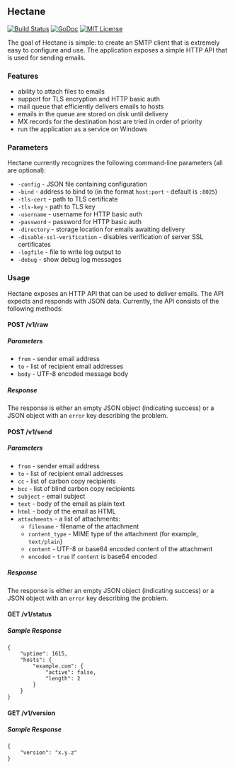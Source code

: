 ## Hectane

[![Build Status](https://travis-ci.org/hectane/hectane.svg)](https://travis-ci.org/hectane/hectane)
[![GoDoc](https://godoc.org/github.com/hectane/hectane?status.svg)](https://godoc.org/github.com/hectane/hectane)
[![MIT License](http://img.shields.io/badge/license-MIT-9370d8.svg?style=flat)](http://opensource.org/licenses/MIT)

The goal of Hectane is simple: to create an SMTP client that is extremely easy to configure and use. The application exposes a simple HTTP API that is used for sending emails.

### Features

- ability to attach files to emails
- support for TLS encryption and HTTP basic auth
- mail queue that efficiently delivers emails to hosts
- emails in the queue are stored on disk until delivery
- MX records for the destination host are tried in order of priority
- run the application as a service on Windows

### Parameters

Hectane currently recognizes the following command-line parameters (all are optional):

- `-config` - JSON file containing configuration
- `-bind` - address to bind to (in the format `host:port` - default is `:8025`)
- `-tls-cert` - path to TLS certificate
- `-tls-key` - path to TLS key
- `-username` - username for HTTP basic auth
- `-password` - password for HTTP basic auth
- `-directory` - storage location for emails awaiting delivery
- `-disable-ssl-verification` - disables verification of server SSL certificates
- `-logfile` - file to write log output to
- `-debug` - show debug log messages

### Usage

Hectane exposes an HTTP API that can be used to deliver emails. The API expects and responds with JSON data. Currently, the API consists of the following methods:

#### POST /v1/raw

##### Parameters

- `from` - sender email address
- `to` - list of recipient email addresses
- `body` - UTF-8 encoded message body

##### Response

The response is either an empty JSON object (indicating success) or a JSON object with an `error` key describing the problem.

#### POST /v1/send

##### Parameters

- `from` - sender email address
- `to` - list of recipient email addresses
- `cc` - list of carbon copy recipients
- `bcc` - list of blind carbon copy recipients
- `subject` - email subject
- `text` - body of the email as plain text
- `html` - body of the email as HTML
- `attachments` - a list of attachments:
    - `filename` - filename of the attachment
    - `content_type` - MIME type of the attachment (for example, `text/plain`)
    - `content` - UTF-8 or base64 encoded content of the attachment
    - `encoded` - `true` if `content` is base64 encoded

##### Response

The response is either an empty JSON object (indicating success) or a JSON object with an `error` key describing the problem.

#### GET /v1/status

##### Sample Response

    {
        "uptime": 1615,
        "hosts": {
            "example.com": {
                "active": false,
                "length": 2
            }
        }
    }

#### GET /v1/version

##### Sample Response

    {
        "version": "x.y.z"
    }
